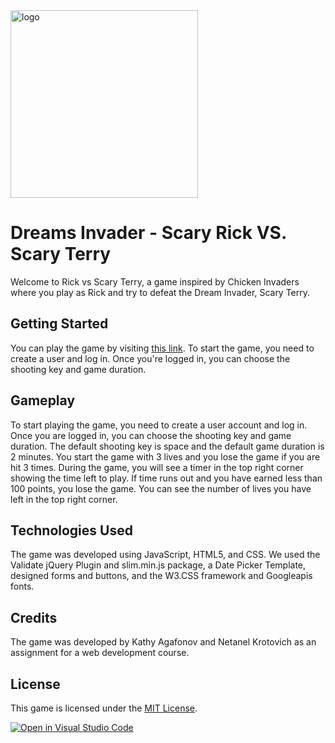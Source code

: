 <img src="https://user-images.githubusercontent.com/85673795/235356923-acf4ceb9-6700-428f-bc20-5e10dcce5067.png" alt="logo" width="300">

# Dreams Invader - Scary Rick VS. Scary Terry
Welcome to Rick vs Scary Terry, a game inspired by Chicken Invaders where you play as Rick and try to defeat the Dream Invader, Scary Terry.

## Getting Started

You can play the game by visiting [this link](https://web-development-environments-2023.github.io/assignment2-206332348_311272413/#). To start the game, you need to create a user and log in. Once you're logged in, you can choose the shooting key and game duration.

## Gameplay

To start playing the game, you need to create a user account and log in. Once you are logged in, you can choose the shooting key and game duration. 
The default shooting key is space and the default game duration is 2 minutes. You start the game with 3 lives and you lose the game if you are hit 3 times.
During the game, you will see a timer in the top right corner showing the time left to play.
If time runs out and you have earned less than 100 points, you lose the game. You can see the number of lives you have left in the top right corner.

## Technologies Used

The game was developed using JavaScript, HTML5, and CSS. We used the Validate jQuery Plugin and slim.min.js package, a Date Picker Template, designed forms and buttons, and the W3.CSS framework and Googleapis fonts.

## Credits

The game was developed by Kathy Agafonov and Netanel Krotovich as an assignment for a web development course.

## License

This game is licensed under the [MIT License](https://opensource.org/licenses/MIT).

[![Open in Visual Studio Code](https://classroom.github.com/assets/open-in-vscode-718a45dd9cf7e7f842a935f5ebbe5719a5e09af4491e668f4dbf3b35d5cca122.svg)](https://classroom.github.com/online_ide?assignment_repo_id=10927429&assignment_repo_type=AssignmentRepo)
